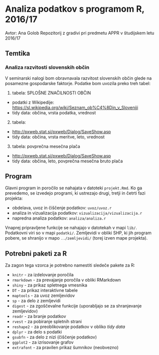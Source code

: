 # Analiza podatkov s programom R, 2016/17

Avtor: Ana Golob
Repozitorij z gradivi pri predmetu APPR v študijskem letu 2016/17

## Temtika
### Analiza razvitosti slovenskih občin

V seminarski nalogi bom obravnavala razvitost slovenskih občin glede na posamezne gospodarske faktorje. Podatke bom uvozila preko treh tabel:

1. tabela: SPLOŠNE ZNAČILNOSTI OBČIN 
* podatki z Wikipedije: https://sl.wikipedia.org/wiki/Seznam_ob%C4%8Din_v_Sloveniji
* tidy data: občina, vrsta podatka, vrednost

2. tabela: 
* http://pxweb.stat.si/pxweb/Dialog/SaveShow.asp
* tidy data: občina, vrsta meritve, leto, vrednost

3. tabela: povprečna mesečna plača
* http://pxweb.stat.si/pxweb/Dialog/SaveShow.asp
* tidy data: občina, leto, povprečna mesečna bruto plača


## Program

Glavni program in poročilo se nahajata v datoteki `projekt.Rmd`. Ko ga prevedemo,
se izvedejo programi, ki ustrezajo drugi, tretji in četrti fazi projekta:

* obdelava, uvoz in čiščenje podatkov: `uvoz/uvoz.r`
* analiza in vizualizacija podatkov: `vizualizacija/vizualizacija.r`
* napredna analiza podatkov: `analiza/analiza.r`

Vnaprej pripravljene funkcije se nahajajo v datotekah v mapi `lib/`. Podatkovni
viri so v mapi `podatki/`. Zemljevidi v obliki SHP, ki jih program pobere, se
shranijo v mapo `../zemljevidi/` (torej izven mape projekta).

## Potrebni paketi za R

Za zagon tega vzorca je potrebno namestiti sledeče pakete za R:

* `knitr` - za izdelovanje poročila
* `rmarkdown` - za prevajanje poročila v obliki RMarkdown
* `shiny` - za prikaz spletnega vmesnika
* `DT` - za prikaz interaktivne tabele
* `maptools` - za uvoz zemljevidov
* `sp` - za delo z zemljevidi
* `digest` - za zgoščevalne funkcije (uporabljajo se za shranjevanje zemljevidov)
* `readr` - za branje podatkov
* `rvest` - za pobiranje spletnih strani
* `reshape2` - za preoblikovanje podatkov v obliko *tidy data*
* `dplyr` - za delo s podatki
* `gsubfn` - za delo z nizi (čiščenje podatkov)
* `ggplot2` - za izrisovanje grafov
* `extrafont` - za pravilen prikaz šumnikov (neobvezno)
